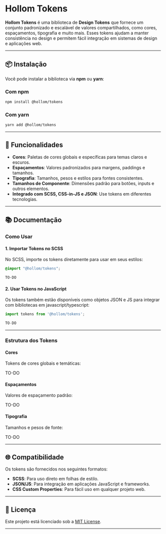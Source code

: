 # Hollom Tokens

**Hollom Tokens** é uma biblioteca de **Design Tokens** que fornece um conjunto padronizado e escalável de valores compartilhados, como cores, espaçamentos, tipografia e muito mais. Esses tokens ajudam a manter consistência no design e permitem fácil integração em sistemas de design e aplicações web.

---

## 📦 **Instalação**

Você pode instalar a biblioteca via **npm** ou **yarn**:

### **Com npm**
```bash
npm install @hollom/tokens
```

### **Com yarn**
```bash
yarn add @hollom/tokens
```

---

## 🚀 **Funcionalidades**

- **Cores**: Paletas de cores globais e específicas para temas claros e escuros.
- **Espaçamentos**: Valores padronizados para margens, paddings e tamanhos.
- **Tipografia**: Tamanhos, pesos e estilos para fontes consistentes.
- **Tamanhos de Componente**: Dimensões padrão para botões, inputs e outros elementos.
- **Integrado com SCSS, CSS-in-JS e JSON**: Use tokens em diferentes tecnologias.

---

## 📚 **Documentação**

### **Como Usar**

#### **1. Importar Tokens no SCSS**
No SCSS, importe os tokens diretamente para usar em seus estilos:

```scss
@import "@hollom/tokens";

TO-DO
```

#### **2. Usar Tokens no JavaScript**
Os tokens também estão disponíveis como objetos JSON e JS para integrar com bibliotecas em javascript/typescript:

```javascript
import tokens from '@hollom/tokens';

TO-DO
```

---

### **Estrutura dos Tokens**

#### **Cores**
Tokens de cores globais e temáticas:

TO-DO

#### **Espaçamentos**
Valores de espaçamento padrão:

TO-DO

#### **Tipografia**
Tamanhos e pesos de fonte:

TO-DO

---

## 🌐 **Compatibilidade**
Os tokens são fornecidos nos seguintes formatos:
- **SCSS**: Para uso direto em folhas de estilo.
- **JSON/JS**: Para integração em aplicações JavaScript e frameworks.
- **CSS Custom Properties**: Para fácil uso em qualquer projeto web.

---

## 📝 **Licença**
Este projeto está licenciado sob a [MIT License](LICENSE).

---